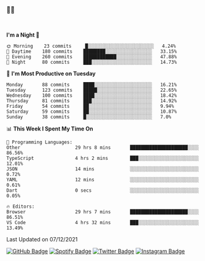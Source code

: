 ### 🤙🍺

<!-- <a href="https://github-readme-stats.vercel.app/api?username=hzak2xx&count_private=true&show_icons=true&theme=dracula">
  <img align="center" src="https://github-readme-stats.vercel.app/api?username=hzak2xx&count_private=true&show_icons=true&theme=dracula" />
</a>
</br> -->
</br>

<!--START_SECTION:waka-->
**I'm a Night 🦉** 

```text
🌞 Morning    23 commits     █░░░░░░░░░░░░░░░░░░░░░░░░   4.24% 
🌆 Daytime    180 commits    ████████░░░░░░░░░░░░░░░░░   33.15% 
🌃 Evening    260 commits    ████████████░░░░░░░░░░░░░   47.88% 
🌙 Night      80 commits     ███░░░░░░░░░░░░░░░░░░░░░░   14.73%

```
📅 **I'm Most Productive on Tuesday** 

```text
Monday       88 commits     ████░░░░░░░░░░░░░░░░░░░░░   16.21% 
Tuesday      123 commits    █████░░░░░░░░░░░░░░░░░░░░   22.65% 
Wednesday    100 commits    ████░░░░░░░░░░░░░░░░░░░░░   18.42% 
Thursday     81 commits     ███░░░░░░░░░░░░░░░░░░░░░░   14.92% 
Friday       54 commits     ██░░░░░░░░░░░░░░░░░░░░░░░   9.94% 
Saturday     59 commits     ██░░░░░░░░░░░░░░░░░░░░░░░   10.87% 
Sunday       38 commits     █░░░░░░░░░░░░░░░░░░░░░░░░   7.0%

```


📊 **This Week I Spent My Time On** 

```text
💬 Programming Languages: 
Other                    29 hrs 8 mins       █████████████████████░░░░   86.56% 
TypeScript               4 hrs 2 mins        ███░░░░░░░░░░░░░░░░░░░░░░   12.01% 
JSON                     14 mins             ░░░░░░░░░░░░░░░░░░░░░░░░░   0.72% 
YAML                     12 mins             ░░░░░░░░░░░░░░░░░░░░░░░░░   0.61% 
Dart                     0 secs              ░░░░░░░░░░░░░░░░░░░░░░░░░   0.05%

🔥 Editors: 
Browser                  29 hrs 7 mins       █████████████████████░░░░   86.51% 
VS Code                  4 hrs 32 mins       ███░░░░░░░░░░░░░░░░░░░░░░   13.49%

```


 Last Updated on 07/12/2021
<!--END_SECTION:waka-->

[![GitHub Badge](https://img.shields.io/badge/GitHub-100000?style=for-the-badge&logo=github&logoColor=white)](https://github.com/hzak2xx)
[![Spotify Badge](https://img.shields.io/badge/Spotify-1ED760?&style=for-the-badge&logo=spotify&logoColor=white)](https://open.spotify.com/user/uf90s6sbbh75a1mt44clkhkvf)
[![Twitter Badge](https://img.shields.io/badge/Twitter-1DA1F2?style=for-the-badge&logo=twitter&logoColor=white)](https://twitter.com/hzak2xx)
[![Instagram Badge](https://img.shields.io/badge/Instagram-E4405F?style=for-the-badge&logo=instagram&logoColor=white)](https://www.instagram.com/hzak2xx/)
